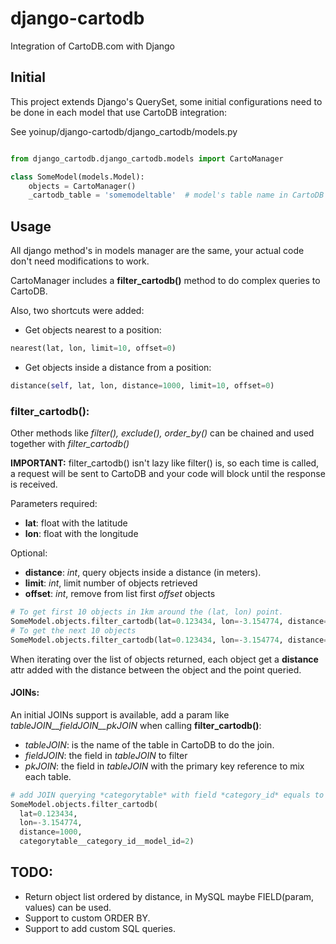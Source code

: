django-cartodb
==============

Integration of CartoDB.com with Django

Initial
---------

This project extends Django's QuerySet, some initial configurations need to be
done in each model that use CartoDB integration:

See yoinup/django-cartodb/django_cartodb/models.py

```python

from django_cartodb.django_cartodb.models import CartoManager

class SomeModel(models.Model):
    objects = CartoManager()
    _cartodb_table = 'somemodeltable'  # model's table name in CartoDB
```

Usage
---------

All django method's in models manager are the same, your actual code don't 
need modifications to work.

CartoManager includes a **filter_cartodb()** method to do complex queries to CartoDB.

Also, two shortcuts were added:

* Get objects nearest to a position:

```python
nearest(lat, lon, limit=10, offset=0)
```

* Get objects inside a distance from a position:

```python
distance(self, lat, lon, distance=1000, limit=10, offset=0)
```

### filter_cartodb(): ######

Other methods like *filter(), exclude(), order_by()* can be chained and used together with *filter_cartodb()*

**IMPORTANT:** filter_cartodb() isn't lazy like filter() is, so each time is called, a request will be sent to 
CartoDB and your code will block until the response is received.

Parameters required:

* **lat**: float with the latitude
* **lon**: float with the longitude

Optional:

* **distance**: *int*, query objects inside a distance (in meters).
* **limit**: *int*, limit number of objects retrieved
* **offset**: *int*, remove from list first *offset* objects

```python
# To get first 10 objects in 1km around the (lat, lon) point.
SomeModel.objects.filter_cartodb(lat=0.123434, lon=-3.154774, distance=1000, limit=10)
# To get the next 10 objects
SomeModel.objects.filter_cartodb(lat=0.123434, lon=-3.154774, distance=1000, limit=10, offset=10)
```
When iterating over the list of objects returned, each object get a **distance** attr added with 
the distance between the object and the point queried.

#### JOINs: ######

An initial JOINs support is available, add a param like *tableJOIN__fieldJOIN__pkJOIN* when calling **filter_cartodb()**:

* *tableJOIN*: is the name of the table in CartoDB to do the join.
* *fieldJOIN*: the field in *tableJOIN* to filter
* *pkJOIN*: the field in *tableJOIN* with the primary key reference to mix each table.

```python
# add JOIN querying *categorytable* with field *category_id* equals to 2 and *model_id* as primary key field.
SomeModel.objects.filter_cartodb(
  lat=0.123434, 
  lon=-3.154774, 
  distance=1000, 
  categorytable__category_id__model_id=2)
```


TODO:
---------

* Return object list ordered by distance, in MySQL maybe FIELD(param, values) can be used.
* Support to custom ORDER BY.
* Support to add custom SQL queries.